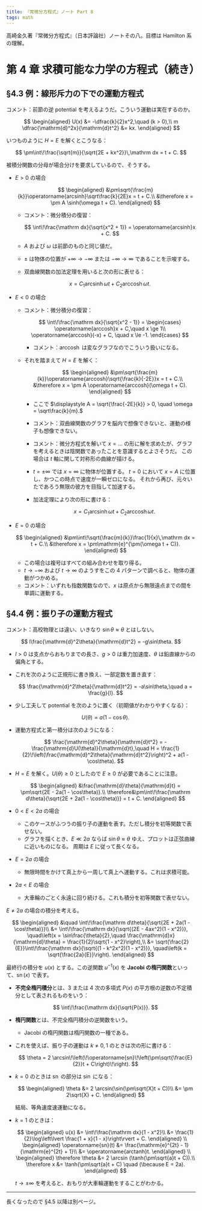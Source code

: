 ```yaml
---
title: 『常微分方程式』ノート Part 8
tags: math
---
```


高崎金久著『常微分方程式』（日本評論社）ノートその八。目標は Hamilton 系の理解。

# 第 4 章 求積可能な力学の方程式（続き）

## §4.3 例：線形斥力の下での運動方程式

コメント：前節の逆 potential を考えるようだ。こういう運動は実在するのか。

$$
\begin{aligned}
U(x) &= -\dfrac{k}{2}x^2,\quad (k > 0),\\
m \dfrac{\mathrm{d}^2x}{\mathrm{d}t^2} &= kx.
\end{aligned}
$$

いつものように $H = E$ を解くとこうなる：

$$
\pm\int\!\frac{\sqrt{m}}{\sqrt{2E + kx^2}}\,\mathrm dx = t + C.
$$

被積分関数の分母が場合分けを要求しているので、そうする。

* $E > 0$ の場合

  $$
  \begin{aligned}
  &\pm\sqrt{\frac{m}{k}}\operatorname{arcsinh}\sqrt\frac{k}{2E}x = t + C.\\
  &\therefore x = \pm A \sinh(\omega t + C).
  \end{aligned}
  $$

  * コメント：微分積分の復習：

    $$
    \int\!\frac{\mathrm dx}{\sqrt{x^2 + 1}} = \operatorname{arcsinh}x + C.
    $$


  * $A$ および $\omega$ は前節のものと同じ値だ。
  * $\pm$ は物体の位置が $+\infty \to -\infty$ または $-\infty \to \infty$ であることを示唆する。
  * 双曲線関数の加法定理を用いると次の形に表せる：

    $$
    x = C_1 \operatorname{arcsinh} \omega t + C_2 \operatorname{arccosh} \omega t.
    $$

* $E < 0$ の場合

  * コメント：微分積分の復習：

    $$
    \int\!\frac{\mathrm dx}{\sqrt{x^2 - 1}} =
    \begin{cases}
    \operatorname{arccosh}x + C,\quad x \ge 1\\
    \operatorname{arccosh}(-x) + C, \quad x \le -1.
    \end{cases}
    $$

    * コメント：$\operatorname{arccosh}$ は変なグラフなのでこういう扱いになる。

  * それを踏まえて $H = E$ を解く：

    $$
    \begin{aligned}
    &\pm\sqrt{\frac{m}{k}}\operatorname{arccosh}\sqrt{\frac{k}{-2E}}x = t + C.\\
    &\therefore x = \pm A \operatorname{arccosh}(\omega t + C).
    \end{aligned}
    $$

    * ここで $\displaystyle A = \sqrt{\frac{-2E}{k}} > 0, \quad \omega = \sqrt\frac{k}{m}.$
    * コメント：双曲線関数のグラフを脳内で想像できないと、運動の様子も想像できない。
    * コメント：微分方程式を解いて $x = \dots$ の形に解を求めたが、グラフを考えるときは陰関数であったことを意識するとよさそうだ。
      この場合は $t$ 軸に関して対称形の曲線が描ける。
    * $t = \pm\infty$ では $x = \infty$ に物体が位置する。
      $t = 0$ において $x = A$ に位置し、かつこの時点で速度が一瞬ゼロになる。
      それから再び、元々いたであろう無限の彼方を目指して加速する。
    * 加法定理により次の形に書ける：

      $$
      x = C_1 \operatorname{arcsinh}\omega t + C_2 \operatorname{arccosh}\omega t.
      $$

* $E = 0$ の場合

  $$
  \begin{aligned}
      &\pm\int\!\sqrt{\frac{m}{k}}\frac{1}{x}\,\mathrm dx = t + C.\\
      &\therefore x = \pm\mathrm{e}^{\pm(\omega t + C)}.
  \end{aligned}
  $$

  * この場合は複号はすべての組み合わせを取り得る。
  * $t \to -\infty$ および $t \to \infty$ のようすをこの 4 パターンで調べると、物体の運動がつかめる。
  * コメント：いずれも指数関数なので、$x$ は原点から無限遠点までの間を単調に運動する。

## §4.4 例：振り子の運動方程式

コメント：高校物理とは違い、いきなり $\sin\theta \approx \theta$ とはしない。

$$
l\frac{\mathrm{d}^2\theta}{\mathrm{d}t^2} = -g\sin\theta.
$$

* $l > 0$ は支点からおもりまでの長さ、$g > 0$ は重力加速度、$\theta$ は鉛直線からの偏角とする。
* これを次のように正規形に書き換え、一部定数を置き直す：

  $$
  \frac{\mathrm{d}^2\theta}{\mathrm{d}t^2} = -a\sin\theta,\quad a = \frac{g}{l}.
  $$

* 少し工夫して potential を次のように置く（初期値がわかりやすくなる）：

  $$
  U(\theta) = a(1 - \cos\theta).
  $$

* 運動方程式と第一積分は次のようになる：

  $$
  \frac{\mathrm{d}^2\theta}{\mathrm{d}t^2} = -\frac{\mathrm{d}U(\theta)}{\mathrm{d}t},\quad
  H = \frac{1}{2}\!\left(\frac{\mathrm{d}^2\theta}{\mathrm{d}t^2}\right)^2 + a(1 - \cos\theta).
  $$

* $H = E$ を解く。$U(\theta) \ge 0$ としたので $E \ge 0$ が必要であることに注意。

  $$
  \begin{aligned}
  &\frac{\mathrm{d}\theta}{\mathrm{d}t} = \pm\sqrt{2E - 2a(1 - \cos\theta)}.\\
  \therefore&\pm\int\!\frac{\mathrm d\theta}{\sqrt{2E + 2a(1 - \cos\theta)}} = t + C.
  \end{aligned}
  $$

* $0 < E < 2a$ の場合
  * このケースがふつうの振り子の運動を表す。ただし積分を初等関数で表せない。
  * グラフを描くとき、$E \ll 2a$ ならば $\sin\theta \approx \theta$ ゆえ、プロットは正弦曲線に近いものになる。
    周期は $E$ に従って長くなる。
* $E = 2a$ の場合
  * 無限時間をかけて真上から一周して真上へ運動する。これは求積可能。
* $2a < E$ の場合
  * 大車輪のごとく永遠に回り続ける。これも積分を初等関数で表せない。

$E \ne 2a$ の場合の積分を考える。

$$
\begin{aligned}
&\quad \int\!\frac{\mathrm d\theta}{\sqrt{2E + 2a(1 - \cos\theta)}}\\
&= \int\!\frac{\mathrm dx}{\sqrt{(2E - 4ax^2)(1 - x^2)}}, \quad\left(x = \sin\frac{\theta}{2},\quad \frac{\mathrm{d}x}{\mathrm{d}\theta} = \frac{1}{2}\sqrt{1 - x^2}\right),\\
&= \sqrt{\frac{2}{E}}\int\!\frac{\mathrm dx}{\sqrt{(1 - k^2x^2)(1 - x^2)}}, \quad\left(k = \sqrt{\frac{2a}{E}}\right).
\end{aligned}
$$

最終行の積分を $u(x)$ とする。この逆関数 $u ^{-1}(x)$ を **Jacobi の楕円関数**といって、$\operatorname{sn}(x)$ で表す。
* **不完全楕円積分**とは、3 または 4 次の多項式 $P(x)$ の平方根の逆数の不定積分として表されるものをいう：

  $$
  \int\!\frac{\mathrm dx}{\sqrt{P(x)}}.
  $$

* **楕円関数**とは、不完全楕円積分の逆関数をいう。
  * Jacobi の楕円関数は楕円関数の一種である。

* これを使えば、振り子の運動は $k \ne 0, 1$ のときは次の形に書ける：

  $$
  \theta = 2 \arcsin\!\left(\!\operatorname{sn}\!\left(\pm\sqrt{\frac{E}{2}}t + C\right)\!\right).
  $$

* $k = 0$ のときは $\operatorname{sn}$ の部分は $\sin$ になる：

  $$
  \begin{aligned}
  \theta &= 2 \arcsin(\sin(\pm\sqrt{X}t + C))\\
  &= \pm 2\sqrt{X} + C.
  \end{aligned}
  $$

  結局、等角速度速運動になる。
* $k = 1$ のときは：

  $$
  \begin{aligned}
  u(x) &= \int\!\frac{\mathrm dx}{1 - x^2}\\
  &= \frac{1}{2}\log\left\lvert \frac{1 + x}{1 - x}\right\rvert + C.
  \end{aligned}
  \\
  \begin{aligned}
  \operatorname{sn}(t) &= \frac{\mathrm{e}^{2t} - 1}{\mathrm{e}^{2t} + 1}\\
  &= \operatorname{arctanh}t.
  \end{aligned}
  \\
  \begin{aligned}
  \therefore \theta &= 2 \arcsin (\tanh(\pm\sqrt{a}t + C)).\\
  \therefore x &= \tanh(\pm\sqrt{a}t + C) \quad (\because E = 2a).
  \end{aligned}
  $$

  $t \to \pm\infty$ を考えると、おもりが大車輪運動をすることがわかる。

----

長くなったので §4.5 以降は別ページ。
